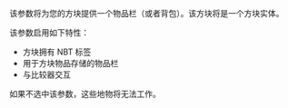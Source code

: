 该参数将为您的方块提供一个物品栏（或者背包）。该方块将是一个方块实体。

该参数启用如下特性：
* 方块拥有 NBT 标签
* 用于方块物品存储的物品栏
* 与比较器交互

如果不选中该参数，这些地物将无法工作。